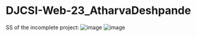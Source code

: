 # DJCSI-Web-23_AtharvaDeshpande
SS of the incomplete project:
![image](https://github.com/a2d6/DJCSI-Web-23_AtharvaDeshpande/assets/143574352/c89c376d-c4ca-4eb2-bacc-b2a4764a5747)
![image](https://github.com/a2d6/DJCSI-Web-23_AtharvaDeshpande/assets/143574352/c70e14e6-0b93-4664-a9c4-0d7efe7ffb3c)




